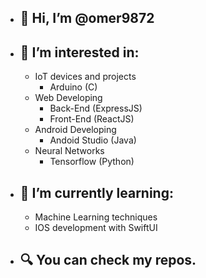- 👋 Hi, I’m @omer9872
  -
- 👀 I’m interested in:
  -
  
    - IoT devices and projects
      - Arduino (C)
    - Web Developing
      - Back-End (ExpressJS)
      - Front-End (ReactJS)
    - Android Developing
      - Andoid Studio (Java)
    - Neural Networks
      - Tensorflow (Python)
    
- 📗 I’m currently learning:
  -
  
  - Machine Learning techniques
  - IOS development with SwiftUI
  
- 🔍 You can check my repos.
  -

<!---
omer9872/omer9872 is a ✨ special ✨ repository because its `README.md` (this file) appears on your GitHub profile.
You can click the Preview link to take a look at your changes.
--->
